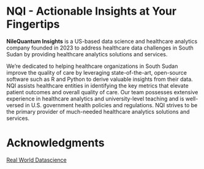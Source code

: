 # NQI - Actionable Insights at Your Fingertips
**NileQuantum Insights** is a US-based data science and healthcare analytics company founded in 2023 to address healthcare data challenges in South Sudan by providing healthcare analytics solutions and services. 

We’re dedicated to helping healthcare organizations in South Sudan improve the quality of care by leveraging state-of-the-art, open-source software such as R and Python to derive valuable insights from their data. NQI assists healthcare entities in identifying the key metrics that elevate patient outcomes and overall quality of care. Our team possesses extensive experience in healthcare analytics and university-level teaching and is well-versed in U.S. government health policies and regulations. NQI strives to be the primary provider of much-needed healthcare analytics solutions and services.

# Acknowledgments
[Real World Datascience](https://github.com/realworlddatascience/realworlddatascience.github.io/tree/main)
